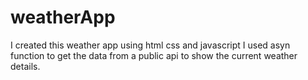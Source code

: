 # weatherApp
I created this weather app using html css and javascript 
I used asyn function to get the data from a public api to show the current weather details.
